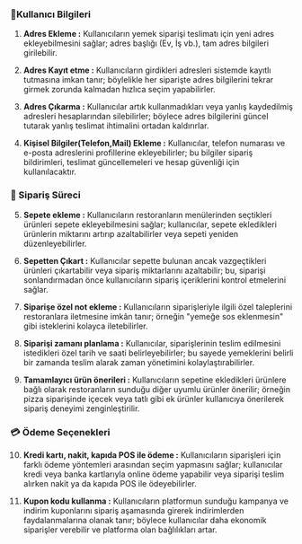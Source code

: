### 👤Kullanıcı Bilgileri

1. **Adres Ekleme :** Kullanıcıların yemek siparişi teslimatı için yeni adres ekleyebilmesini sağlar; adres başlığı (Ev, İş vb.), tam adres bilgileri girilebilir.

2. **Adres Kayıt etme :** Kullanıcıların girdikleri adresleri sistemde kayıtlı tutmasına imkan tanır; böylelikle her siparişte adres bilgilerini tekrar girmek zorunda kalmadan hızlıca seçim yapabilirler.

3. **Adres Çıkarma :** Kullanıcılar artık kullanmadıkları veya yanlış kaydedilmiş adresleri hesaplarından silebilirler; böylece adres bilgilerini güncel tutarak yanlış teslimat ihtimalini ortadan kaldırırlar.

4. **Kişisel Bilgiler(Telefon,Mail) Ekleme :** Kullanıcılar, telefon numarası ve e-posta adreslerini profillerine ekleyebilirler; bu bilgiler sipariş bildirimleri, teslimat güncellemeleri ve hesap güvenliği için kullanılacaktır.

### 🛒 Sipariş Süreci

5. **Sepete ekleme :** Kullanıcıların restoranların menülerinden seçtikleri ürünleri sepete ekleyebilmesini sağlar; kullanıcılar, sepete ekledikleri ürünlerin miktarını artırıp azaltabilirler veya sepeti yeniden düzenleyebilirler.

6. **Sepetten Çıkart :** Kullanıcılar sepette bulunan ancak vazgeçtikleri ürünleri çıkartabilir veya sipariş miktarlarını azaltabilir; bu, siparişi sonlandırmadan önce kullanıcıların sipariş içeriklerini kontrol etmelerini sağlar.

7. **Siparişe özel not ekleme :** Kullanıcıların siparişleriyle ilgili özel taleplerini restoranlara iletmesine imkân tanır; örneğin "yemeğe sos eklenmesin" gibi isteklerini kolayca iletebilirler.

8. **Siparişi zamanı planlama :** Kullanıcılar, siparişlerinin teslim edilmesini istedikleri özel tarih ve saati belirleyebilirler; bu sayede yemeklerini belirli bir zamanda teslim alarak zaman yönetimini kolaylaştırabilirler.

9. **Tamamlayıcı ürün önerileri :** Kullanıcıların sepetine ekledikleri ürünlere bağlı olarak restoranların sunduğu diğer uyumlu ürünler önerilir; örneğin pizza siparişinde içecek veya tatlı gibi ek ürünler kullanıcıya önerilerek sipariş deneyimi zenginleştirilir.

### 💳 Ödeme Seçenekleri

10. **Kredi kartı, nakit, kapıda POS ile ödeme :** Kullanıcıların siparişleri için farklı ödeme yöntemleri arasından seçim yapmasını sağlar; kullanıcılar kredi veya banka kartlarıyla online ödeme yapabilir veya siparişi teslim alırken nakit ya da kapıda POS ile ödeyebilirler.

11. **Kupon kodu kullanma :** Kullanıcıların platformun sunduğu kampanya ve indirim kuponlarını sipariş aşamasında girerek indirimlerden faydalanmalarına olanak tanır; böylece kullanıcılar daha ekonomik siparişler verebilir ve platforma olan bağlılıkları artar.
